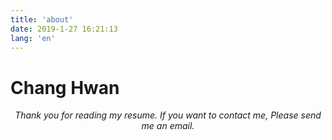 ```yaml
---
title: 'about'
date: 2019-1-27 16:21:13
lang: 'en'
---
```


# Chang Hwan

<div align="center">

_Thank you for reading my resume. If you want to contact me, Please send me an email._

</div>
